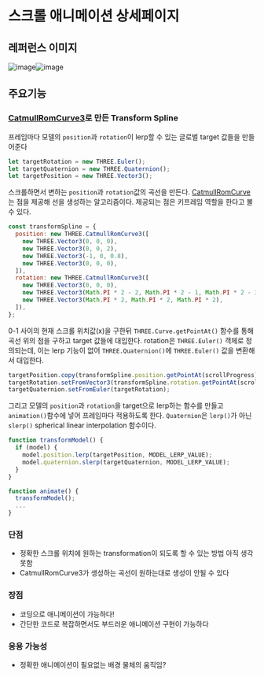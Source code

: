 # 스크롤 애니메이션 상세페이지

## 레퍼런스 이미지
![image](https://github.com/user-attachments/assets/5ba74cef-e3bd-43b0-b8d2-a4744e03f311)![image](https://github.com/user-attachments/assets/bea72155-2811-458b-b405-00d7eb7c937e)


## 주요기능
### [CatmullRomCurve3](https://threejs.org/docs/index.html?q=cat#api/en/extras/curves/CatmullRomCurve3)로 만든 Transform Spline
프레임마다 모델의 `position`과 `rotation`이 lerp할 수 있는 글로벌 target 값들을 만들어준다
```js
let targetRotation = new THREE.Euler();
let targetQuaternion = new THREE.Quaternion();
let targetPosition = new THREE.Vector3();
```

스크롤하면서 변하는 `position`과 `rotation`값의 곡선을 만든다.
[CatmullRomCurve](https://en.wikipedia.org/wiki/Centripetal_Catmull%E2%80%93Rom_spline)는 점을 제공해 선을 생성하는 알고리즘이다.
제공되는 점은 키프레임 역할을 한다고 볼 수 있다.
```js
const transformSpline = {
  position: new THREE.CatmullRomCurve3([
    new THREE.Vector3(0, 0, 0),
    new THREE.Vector3(0, 0, 2),
    new THREE.Vector3(-1, 0, 0.8),
    new THREE.Vector3(0, 0, 0),
  ]),
  rotation: new THREE.CatmullRomCurve3([
    new THREE.Vector3(0, 0, 0),
    new THREE.Vector3(Math.PI * 2 - 2, Math.PI * 2 - 1, Math.PI * 2 - 3),
    new THREE.Vector3(Math.PI * 2, Math.PI * 2, Math.PI * 2),
  ]),
};
```

0-1 사이의 현재 스크롤 위치값(x)을 구한뒤 `THREE.Curve.getPointAt()` 함수를 통해 곡선 위의 점을 구하고 target 값들에 대입한다.
rotation은 `THREE.Euler()` 객체로 정의되는데, 이는 lerp 기능이 없어 `THREE.Quaternion()`에 `THREE.Euler()` 값을 변환해서 대입한다.
```js
targetPosition.copy(transformSpline.position.getPointAt(scrollProgress));
targetRotation.setFromVector3(transformSpline.rotation.getPointAt(scrollProgress));
targetQuaternion.setFromEuler(targetRotation);
```

그리고 모델의 `position`과 `rotation`을 target으로 lerp하는 함수를 만들고 `animation()`함수에 넣어 프레임마다 적용하도록 한다. `Quaternion`은 `lerp()`가 아닌 `slerp()` spherical linear interpolation 함수이다.
```js
function transformModel() {
  if (model) {
    model.position.lerp(targetPosition, MODEL_LERP_VALUE);
    model.quaternion.slerp(targetQuaternion, MODEL_LERP_VALUE);
  }
}
```
```js
function animate() {
  transformModel();
  ...
}
```

### 단점
- 정확한 스크롤 위치에 원하는 transformation이 되도록 할 수 있는 방법 아직 생각 못함
- CatmullRomCurve3가 생성하는 곡선이 원하는대로 생성이 안될 수 있다

### 장점
- 코딩으로 애니메이션이 가능하다!
- 간단한 코드로 복잡하면서도 부드러운 애니메이션 구현이 가능하다

### 응용 가능성
- 정확한 애니메이션이 필요없는 배경 물체의 움직임?
